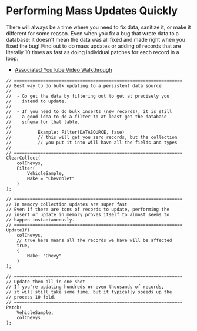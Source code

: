 # Performing Mass Updates Quickly

There will always be a time where you need to fix data, sanitize it, or make it different for some reason. Even when you fix a bug that wrote data to a database; it doesn't mean the data was all fixed and made right when you fixed the bug! Find out to do mass updates or adding of records that are literally 10 times as fast as doing individual patches for each record in a loop. 

- [Associated YouTube Video Walkthrough](https://youtu.be/0aonIcYUOsE)

```PowerFx
// ================================================================
// Best way to do bulk updating to a persistent data source
//
//  - Go get the data by filtering out to get at precisely you 
//    intend to update. 
// 
//  - If you need to do bulk inserts (new records), it is still 
//    a good idea to do a filter to at least get the database
//    schema for that table. 
//
//          Example: Filter(DATASOURCE, fase)
//          // this will get you zero records, but the collection
//          // you put it into will have all the fields and types
//
// ================================================================
ClearCollect(
    colChevys,
    Filter(
        VehicleSample,
        Make = "Chevrolet"
    )
);

// ================================================================
// In memory collection updates are super fast
// Even if there are tons of records to update, performing the 
// insert or update in memory proves itself to almost seems to 
// happen instantaneously. 
// ================================================================
UpdateIf(
    colChevys, 
    // true here means all the records we have will be affected
    true,    
    {
        Make: "Chevy"
    }
);

// ================================================================
// Update them all in one shot
// If you're updating hundreds or even thousands of records, 
// it will still take some time, but it typically speeds up the 
// process 10 fold. 
// ================================================================
Patch(
    VehicleSample, 
    colChevys
);
```